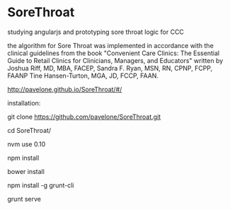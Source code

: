 SoreThroat
==========

studying angularjs and prototyping sore throat logic for CCC

the algorithm for Sore Throat was implemented in accordance with the clinical guidelines from the book "Convenient Care Clinics: The Essential Guide to Retail Clinics for Clinicians, Managers, and Educators" written by Joshua Riff, MD, MBA, FACEP, Sandra F. Ryan, MSN, RN, CPNP, FCPP, FAANP Tine Hansen-Turton, MGA, JD, FCCP, FAAN.

http://pavelone.github.io/SoreThroat/#/

installation:

git clone https://github.com/pavelone/SoreThroat.git

cd SoreThroat/

nvm use 0.10

npm install

bower install

npm install -g grunt-cli

grunt serve
